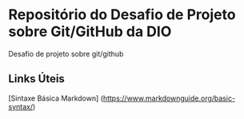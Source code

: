 #  Repositório do Desafio de Projeto sobre Git/GitHub da DIO
Desafio de projeto sobre git/github


## Links Úteis
[Sintaxe Básica Markdown] (https://www.markdownguide.org/basic-syntax/)
